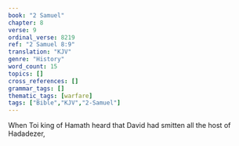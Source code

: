 ```yaml
---
book: "2 Samuel"
chapter: 8
verse: 9
ordinal_verse: 8219
ref: "2 Samuel 8:9"
translation: "KJV"
genre: "History"
word_count: 15
topics: []
cross_references: []
grammar_tags: []
thematic_tags: [warfare]
tags: ["Bible","KJV","2-Samuel"]
---
```

When Toi king of Hamath heard that David had smitten all the host of Hadadezer,
